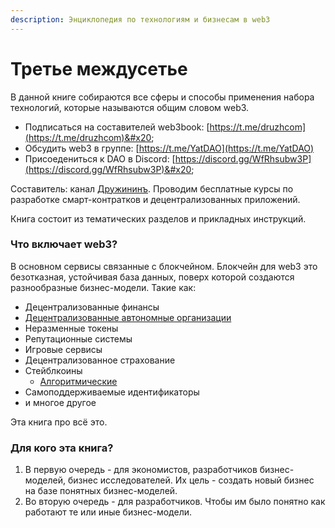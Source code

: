 ```yaml
---
description: Энциклопедия по технологиям и бизнесам в web3
---
```


# Третье междусетье

В данной книге собираются все сферы и способы применения набора технологий, которые называются общим словом web3.

* Подписаться на составителей web3book: [https://t.me/druzhcom](https://t.me/druzhcom)&#x20;
* Обсудить web3 в группе: [https://t.me/YatDAO](https://t.me/YatDAO)
* Присоедениться к DAO в Discord: [https://discord.gg/WfRhsubw3P](https://discord.gg/WfRhsubw3P)&#x20;

Составитель: канал [Дружининъ](https://t.me/druzhcom). Проводим бесплатные курсы по разработке смарт-контратков и децентрализованных приложений.

Книга состоит из тематических разделов и прикладных инструкций.

### Что включает web3?

В основном сервисы связанные с блокчейном. Блокчейн для web3 это безотказная, устойчивая база данных, поверх которой создаются разнообразные бизнес-модели. Такие как:

* Децентрализованные финансы
* [Децентрализованные автономные организации](dao/koncepciya-dao.md)
* Неразменные токены
* Репутационные системы
* Игровые сервисы
* Децентрализованное страхование
* Стейблкоины
  * [Алгоритмические](steiblkoiny/algoritmicheskie.md)
* Самоподдерживаемые идентификаторы
* и многое другое

Эта книга про всё это.&#x20;

### Для кого эта книга?

1. В первую очередь - для экономистов, разработчиков бизнес-моделей, бизнес исследователей. Их цель - создать новый бизнес на базе понятных бизнес-моделей.
2. Во вторую очередь - для разработчиков. Чтобы им было понятно как работают те или иные бизнес-модели.
